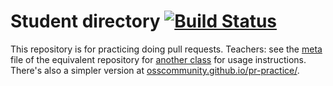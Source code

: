 # Student directory [![Build Status](https://travis-ci.org/startup-systems/students.svg?branch=gh-pages)](https://travis-ci.org/startup-systems/students)

This repository is for practicing doing pull requests. Teachers: see the [meta](https://github.com/advanced-js/students/blob/gh-pages/meta.md) file of the equivalent repository for [another class](https://advanced-js.github.io/syllabus/) for usage instructions. There's also a simpler version at [osscommunity.github.io/pr-practice/](http://osscommunity.github.io/pr-practice/).
